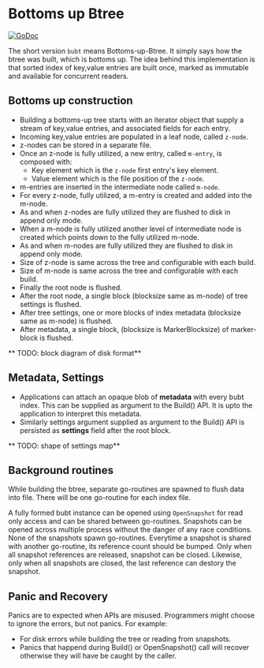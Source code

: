 # Bottoms up Btree

[![GoDoc](https://godoc.org/github.com/bnclabs/gostore/bubt?status.png)](https://godoc.org/github.com/bnclabs/gostore/bubt)

The short version `bubt` means Bottoms-up-Btree. It simply says how the
btree was built, which is bottoms up. The idea behind this implementation
is that sorted index of key,value entries are built once, marked as
immutable and available for concurrent readers.

## Bottoms up construction

* Building a bottoms-up tree starts with an iterator object that supply
  a stream of key,value entries, and associated fields for each entry.
* Incoming key,value entries are populated in a leaf node, called `z-node`.
* z-nodes can be stored in a separate file.
* Once an z-node is fully utilized, a new entry, called `m-entry`, is
  composed with:
  * Key element which is the `z-node` first entry's key element.
  * Value element which is the file position of the `z-node`.
* m-entries are inserted in the intermediate node called `m-node`.
* For every z-node, fully utilized, a m-entry is created and added into
  the m-node.
* As and when z-nodes are fully utilized they are flushed to disk in
  append only mode.
* When a m-node is fully utilized another level of intermediate node is
  created which points down to the fully utilized m-node.
* As and when m-nodes are fully utilized they are flushed to disk in
  append only mode.
* Size of z-node is same across the tree and configurable with each
  build.
* Size of m-node is same across the tree and configurable with each
  build.
* Finally the root node is flushed.
* After the root node, a single block (blocksize same as m-node) of tree
  settings is flushed.
* After tree settings, one or more blocks of index metadata (blocksize same
  as m-node) is flushed.
* After metadata, a single block, (blocksize is MarkerBlocksize) of
  marker-block is flushed.

** TODO: block diagram of disk format**

## Metadata, Settings

* Applications can attach an opaque blob of **metadata** with every bubt
  index. This can be supplied as argument to the Build() API. It is upto
  the application to interpret this metadata.
* Similarly settings argument supplied as argument to the Build() API
  is persisted as **settings** field after the root block.

** TODO: shape of settings map**

## Background routines

While building the btree, separate go-routines are spawned to flush data
into file. There will be one go-routine for each index file.

A fully formed bubt instance can be opened using `OpenSnapshot` for read
only access and can be shared between go-routines. Snapshots can be opened
across multiple process without the danger of any race conditions.
None of the snapshots spawn go-routines. Everytime a snapshot is shared
with another go-routine, its reference count should be bumped. Only when
all snapshot references are released, snapshot can be closed. Likewise,
only when all snapshots are closed, the last reference can destory the
snapshot.

## Panic and Recovery

Panics are to expected when APIs are misused. Programmers might choose
to ignore the errors, but not panics. For example:

- For disk errors while building the tree or reading from snapshots.
- Panics that happend during Build() or OpenSnapshot() call will recover
  otherwise they will have be caught by the caller.
